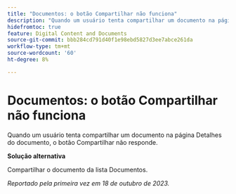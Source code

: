 ```yaml
---
title: "Documentos: o botão Compartilhar não funciona"
description: "Quando um usuário tenta compartilhar um documento na página Detalhes do documento, o botão Compartilhar não responde."
hidefromtoc: true
feature: Digital Content and Documents
source-git-commit: bbb284cd791d40f1e98ebd5827d3ee7abce261da
workflow-type: tm+mt
source-wordcount: '60'
ht-degree: 8%

---
```



# Documentos: o botão Compartilhar não funciona

Quando um usuário tenta compartilhar um documento na página Detalhes do documento, o botão Compartilhar não responde.

**Solução alternativa**

Compartilhar o documento da lista Documentos.

_Reportado pela primeira vez em 18 de outubro de 2023._
